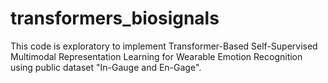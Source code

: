 # transformers_biosignals
This code is exploratory to implement Transformer-Based Self-Supervised Multimodal Representation Learning for Wearable Emotion Recognition using public dataset "In-Gauge and En-Gage".
